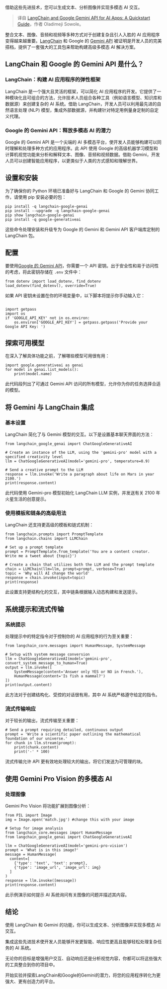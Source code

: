 
<!--
title: 使用LangChain和Gemini构建AI应用程序
cover: https://cdn.thenewstack.io/media/2024/05/0786331e-rocket.png
-->

借助这些先进技术，您可以生成文本、分析图像并实现多模态 AI 交互。

> 译自 [LangChain and Google Gemini API for AI Apps: A Quickstart Guide](https://thenewstack.io/langchain-and-google-gemini-api-for-ai-apps-a-quickstart-guide/)，作者 Oladimeji Sowole。

整合文本、图像、音频和视频等多种方式对于创建复杂且引人入胜的 AI 应用程序变得越来越重要。[LangChain](https://thenewstack.io/langchain-the-trendiest-web-framework-of-2023-thanks-to-ai/) 和 Google 的 [Gemini API](https://thenewstack.io/exploring-the-api-of-googles-gemini-language-model/) 被证明是开发人员的完美搭档，提供了一套强大的工具包来帮助构建高级多模态 AI 解决方案。

## LangChain 和 Google 的 Gemini API 是什么？

### LangChain：构建 AI 应用程序的弹性框架

LangChain 是一个强大且灵活的框架，可以简化 AI 应用程序的开发。它提供了一种模块化且可组合的方法，允许技术人员组合各种工具（例如语言模型、知识库和数据源）来创建复杂的 AI 系统。借助 LangChain，开发人员可以利用最先进的自然语言处理 (NLP) 模型，集成外部数据源，并构建针对特定用例量身定制的自定义代理。

### Google 的 Gemini API：释放多模态 AI 的潜力

Google 的 Gemini API 是一个尖端的 AI 多模态平台，使开发人员能够构建可以同时理解和处理多种方式的应用程序。此 API 使用 Google 的高级机器学习模型和计算机视觉功能来分析和解释文本、图像、音频和视频数据。借助 Gemini，开发人员可以创建智能应用程序，以更类似于人类的方式感知和理解世界。

## 设置和安装

为了确保你的 Python 环境已准备好与 LangChain 和 Google 的 Gemini 协同工作，请使用 pip 安装必要的包：

```
pip install -q langchain-google-genai
pip install --upgrade -q langchain-google-genai
pip show langchain-google-genai
pip install -q google-generativeai
```

这些命令处理安装和升级专为 Google 的 Gemini 和 Gemini API 客户端库定制的 LangChain 包。

## 配置

要使用[Google 的 Gemini API](https://ai.google.dev/)，你需要一个 API 密钥。出于安全性和易于访问性的考虑，将此密钥存储在 `.env` 文件中：

```
from dotenv import load_dotenv, find_dotenv
load_dotenv(find_dotenv(), override=True)
```

如果 API 密钥未设置在你的环境变量中，以下脚本将提示你手动输入它：

```

import getpass
import os
if 'GOOGLE_API_KEY' not in os.environ:
    os.environ['GOOGLE_API_KEY'] = getpass.getpass('Provide your Google API Key: ')
```

## 探索可用模型

在深入了解具体功能之前，了解哪些模型可用很有用：

```
import google.generativeai as genai
for model in genai.list_models():
    print(model.name)
```

此代码段列出了可通过 Gemini API 访问的所有模型，允许你为你的任务选择合适的模型。

## 将 Gemini 与 LangChain 集成

### 基本设置

LangChain 简化了与 Gemini 模型的交互。以下是设置基本聊天界面的方法：

```
from langchain_google_genai import ChatGoogleGenerativeAI

# Create an instance of the LLM, using the 'gemini-pro' model with a specified creativity level
llm = ChatGoogleGenerativeAI(model='gemini-pro', temperature=0.9)

# Send a creative prompt to the LLM
response = llm.invoke('Write a paragraph about life on Mars in year 2100.')
print(response.content)
```

此代码使用 Gemini-pro 模型初始化 LangChain LLM 实例，并发送有关 2100 年火星生活的创意提示。

### 使用模板和链条的高级用法

LangChain 还支持更高级的模板和链式机制：

```
from langchain.prompts import PromptTemplate
from langchain.chains import LLMChain

# Set up a prompt template
prompt = PromptTemplate.from_template('You are a content creator. Write me a tweet about {topic}')

# Create a chain that utilizes both the LLM and the prompt template
chain = LLMChain(llm=llm, prompt=prompt, verbose=True)
topic = 'Why will AI change the world'
response = chain.invoke(input=topic)
print(response)
```

此设置支持更结构化的交互，其中链条根据输入动态构建和发送提示。

## 系统提示和流式传输

### 系统提示

处理提示中的特定指令对于控制你的 AI 应用程序的行为至关重要：

```
from langchain_core.messages import HumanMessage, SystemMessage

# Setup with system message conversion
llm = ChatGoogleGenerativeAI(model='gemini-pro', convert_system_message_to_human=True)
output = llm.invoke([
    SystemMessage(content='Answer only YES or NO in French.'),
    HumanMessage(content='Is fish a mammal?')
])
print(output.content)
```

此方法对于创建结构化、受控的对话很有用，其中 AI 系统严格遵守给定的指令。

### 流式传输响应

对于较长的输出，流式传输至关重要：

```
# Send a prompt requiring detailed, continuous output
prompt = 'Write a scientific paper outlining the mathematical foundation of our universe.'
for chunk in llm.stream(prompt):
    print(chunk.content)
    print('-' * 100)
```

流式传输允许 API 更有效地处理较大的输出，将它们发送为可管理的块。

## 使用 Gemini Pro Vision 的多模态 AI

### 处理图像

Gemini Pro Vision 将功能扩展到图像分析：

```
from PIL import Image
img = Image.open('match.jpg') #change this with your image

# Setup for image analysis
from langchain_core.messages import HumanMessage
from langchain_google_genai import ChatGoogleGenerativeAI

llm = ChatGoogleGenerativeAI(model='gemini-pro-vision')
prompt = 'What is in this image?'
message = HumanMessage(
  content=[
    {'type': 'text', 'text': prompt},
    {'type': 'image_url', 'image_url': img}
  ]
)
response = llm.invoke([message])
print(response.content)
```

此示例演示如何提示 AI 系统询问有关图像的问题并描述其内容。

## 结论

使用 LangChain 和 Gemini 的功能，你可以生成文本、分析图像并实现多模态 AI 交互。

集成这些先进技术使开发人员能够开发更智能、响应性更高且能够轻松处理复杂任务的 AI 系统。

无论你的目标是增强用户交互、自动响应还是分析视觉内容，你都可以将这些强大的工具整合到你的项目中。

开始实验并探索LangChain和Google的Gemini的潜力，将您的应用程序转化为更强大、更有创造力的平台。
